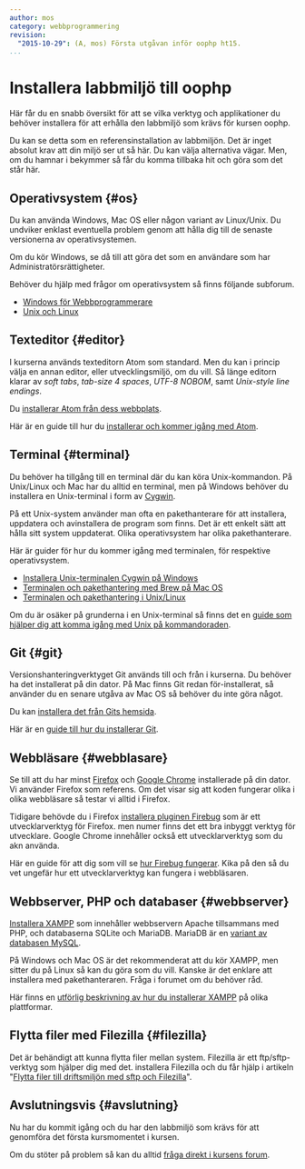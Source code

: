 ```yaml
---
author: mos
category: webbprogrammering
revision:
  "2015-10-29": (A, mos) Första utgåvan inför oophp ht15.
...
```

Installera labbmiljö till oophp
==================================

Här får du en snabb översikt för att se vilka verktyg och applikationer du behöver installera för att erhålla den labbmiljö som krävs för kursen oophp.

<!--more-->

Du kan se detta som en referensinstallation av labbmiljön. Det är inget absolut krav att din miljö ser ut så här. Du kan välja alternativa vägar. Men, om du hamnar i bekymmer så får du komma tillbaka hit och göra som det står här.



Operativsystem  {#os}
---------------------------------

Du kan använda Windows, Mac OS eller någon variant av Linux/Unix. Du undviker enklast eventuella problem genom att hålla dig till de senaste versionerna av operativsystemen.

Om du kör Windows, se då till att göra det som en användare som har Administratörsrättigheter.

Behöver du hjälp med frågor om operativsystem så finns följande subforum.

* [Windows för Webbprogrammerare](forum/viewforum.php?f=55)
* [Unix och Linux](forum/viewforum.php?f=49)



Texteditor {#editor}
---------------------------------

I kurserna används texteditorn Atom som standard. Men du kan i princip välja en annan editor, eller utvecklingsmiljö, om du vill. Så länge editorn klarar av *soft tabs*, *tab-size 4 spaces*, *UTF-8 NOBOM*, samt *Unix-style line endings*.

Du [installerar Atom från dess webbplats](https://atom.io/).

Här är en guide till hur du [installerar och kommer igång med Atom](kunskap/installera-texteditorn-atom).



Terminal {#terminal}
---------------------------------

Du behöver ha tillgång till en terminal där du kan köra Unix-kommandon. På Unix/Linux och Mac har du alltid en terminal, men på Windows behöver du installera en Unix-terminal i form av [Cygwin](https://www.cygwin.com/).

På ett Unix-system använder man ofta en pakethanterare för att installera, uppdatera och avinstallera de program som finns. Det är ett enkelt sätt att hålla sitt system uppdaterat. Olika operativsystem har olika pakethanterare.

Här är guider för hur du kommer igång med terminalen, för respektive operativsystem.

* [Installera Unix-terminalen Cygwin på Windows](kunskap/installera-unix-terminalen-cygwin-pa-windows)
* [Terminalen och pakethantering med Brew på Mac OS](kunskap/terminalen-och-pakethantering-med-brew-pa-mac-os)
* [Terminalen och pakethantering i Unix/Linux](kunskap/terminalen-och-pakethantering-i-unix-linux)

Om du är osäker på grunderna i en Unix-terminal så finns det en [guide som hjälper dig att komma igång med Unix på kommandoraden](kunskap/20-steg-for-att-komma-i-gang-med-unix-och-terminalen).



Git {#git}
---------------------------------

Versionshanteringverktyget Git används till och från i kurserna. Du behöver ha det installerat på din dator. På Mac finns Git redan för-installerat, så använder du en senare utgåva av Mac OS så behöver du inte göra något.

Du kan [installera det från Gits hemsida](http://git-scm.com/download).

Här är en [guide till hur du installerar Git](kunskap/installera-versionshanteringssystemet-git).



Webbläsare  {#webblasare}
---------------------------------

Se till att du har minst [Firefox](https://www.mozilla.org/download) och [Google Chrome](https://www.google.com/chrome/) installerade på din dator. Vi använder Firefox som referens. Om det visar sig att koden fungerar olika i olika webbläsare så testar vi alltid i Firefox.

Tidigare behövde du i Firefox [installera pluginen Firebug](http://getfirebug.com/) som är ett utvecklarverktyg för Firefox. men numer finns det ett bra inbyggt verktyg för utvecklare. Google Chrome innehåller också ett utvecklarverktyg som du akn använda.

Här en guide för att dig som vill se [hur Firebug fungerar](coachen/kom-i-gang-och-installera-firebug-som-utvecklarverktyg). Kika på den så du vet ungefär hur ett utvecklarverktyg kan fungera i webbläsaren.



Webbserver, PHP och databaser  {#webbserver}
---------------------------------

[Installera XAMPP](https://www.apachefriends.org) som innehåller webbservern Apache tillsammans med PHP, och databaserna SQLite och MariaDB. MariaDB är en [variant av databasen MySQL](https://mariadb.com/kb/en/mariadb/mariadb-vs-mysql-features/).

På Windows och Mac OS är det rekommenderat att du kör XAMPP, men sitter du på Linux så kan du göra som du vill. Kanske är det enklare att installera med pakethanteraren. Fråga i forumet om du behöver råd.

Här finns en [utförlig beskrivning av hur du installerar XAMPP](kunskap/installera-en-egen-webbserver-for-utveckling) på olika plattformar.



Flytta filer med Filezilla {#filezilla}
---------------------------------

Det är behändigt att kunna flytta filer mellan system. Filezilla är ett ftp/sftp-verktyg som hjälper dig med det. installera Filezilla och du får hjälp i artikeln "[Flytta filer till driftsmiljön med sftp och Filezilla](kunskap/flytta-filer-till-driftsmiljon-med-sftp-och-filezilla)".



Avslutningsvis {#avslutning}
--------------------------------------

Nu har du kommit igång och du har den labbmiljö som krävs för att genomföra det första kursmomentet i kursen.

Om du stöter på problem så kan du alltid [fråga direkt i kursens forum](forum/utbildning/oophp).




